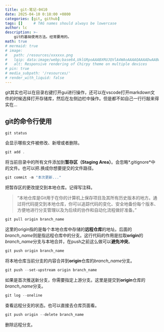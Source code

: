 ```yaml
---
title: git-笔记-0410
date: 2025-04-10 0:18:00 +0800
categories: [git, github]
tags: []     # TAG names should always be lowercase
author: lc
description: >-
    git的基础使用方法。经常要用的。
math: true
# mermaid: true
# image:
#   path: /resources/xxxxxx.png
#   lqip: data:image/webp;base64,UklGRpoAAABXRUJQVlA4WAoAAAAQAAAADwAABwAAQUxQSDIAAAARL0AmbZurmr57yyIiqE8oiG0bejIYEQTgqiDA9vqnsUSI6H+oAERp2HZ65qP/VIAWAFZQOCBCAAAA8AEAnQEqEAAIAAVAfCWkAALp8sF8rgRgAP7o9FDvMCkMde9PK7euH5M1m6VWoDXf2FkP3BqV0ZYbO6NA/VFIAAAA
#   alt: Responsive rendering of Chirpy theme on multiple devices
# pin: true
# media_subpath: '/resources/'
# render_with_liquid: false
---
```


git其实也可以在目录右键打开gui进行操作，还可以在vscode打开markdown文件的时候选择打开存储库，然后在左侧边栏中操作。但是都不如自己一行行敲来得实在...  

## git的命令行使用
```powershell
git status
```
会显示哪些文件被修改、新增或者删除。  

```powershell
git add .
```
将当前目录中的所有文件添加到**暂存区（Staging Area）**。会忽略*.gitignore*中的文件。也可以把.换成你想要提交的文件路径。  

```powershell
git commit -m "本次更新..."
```
把暂存区的更改提交到本地仓库。记得写注释。
>“本地仓库是Git用于在你的计算机上保存项目及其所有历史版本的地方。通过将代码提交到本地仓库，你可以追踪代码的变化、安全地备份每个版本、方便地进行分支管理以及为后续的协作和自动化流程做好准备。”

```powershell
git pull origin branch_name
```
这里的origin指的是每个本地仓库中存储的**远程仓库**的地址。后面的*branch_name*则是指远程仓库中的分支。这行代码的作用是拉取**origin**的*branch_name*分支与本地合并，在push之前这么做可以**避免冲突**。  

```powershell
git push origin branch_name
```
将本地仓库当前分支的内容合并到**origin**仓库的*branch_name*分支。  

```powershell
git push --set-upstream origin branch_name
```
如果是首次推送新分支，你需要指定上游分支。这里是提交到**origin**仓库的*branch_name*分支。

```powershell
git log --oneline
```
查看远程分支的状态。也可以直接去仓库页面看。

```powershell
git push origin --delete branch_name
```
删除远程分支。  


<script src="https://giscus.app/client.js"
        data-repo="Le1zyCatt/le1zycatt.github.io"
        data-repo-id="R_kgDOORaJaw"
        data-category="Announcements"
        data-category-id="DIC_kwDOORaJa84Co8xd"
        data-mapping="pathname"
        data-strict="0"
        data-reactions-enabled="1"
        data-emit-metadata="0"
        data-input-position="bottom"
        data-theme="preferred_color_scheme"
        data-lang="zh-CN"
        crossorigin="anonymous"
        async>
</script>
